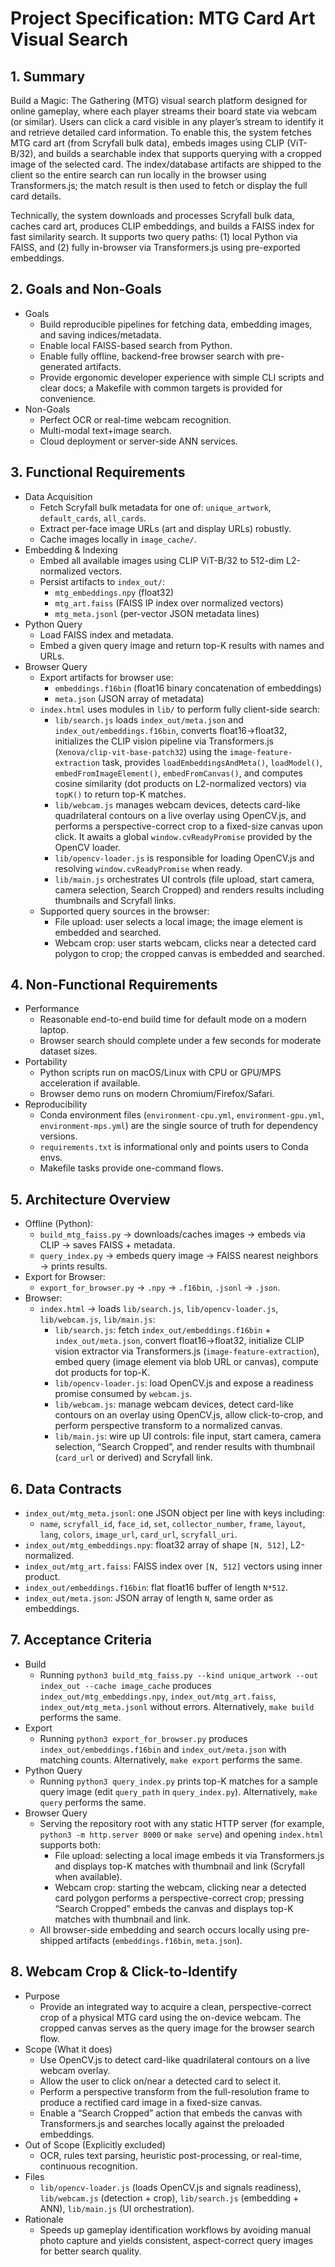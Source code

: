 # Project Specification: MTG Card Art Visual Search

## 1. Summary
Build a Magic: The Gathering (MTG) visual search platform designed for online gameplay, where each player streams their board state via webcam (or similar). Users can click a card visible in any player’s stream to identify it and retrieve detailed card information. To enable this, the system fetches MTG card art (from Scryfall bulk data), embeds images using CLIP (ViT-B/32), and builds a searchable index that supports querying with a cropped image of the selected card. The index/database artifacts are shipped to the client so the entire search can run locally in the browser using Transformers.js; the match result is then used to fetch or display the full card details.

Technically, the system downloads and processes Scryfall bulk data, caches card art, produces CLIP embeddings, and builds a FAISS index for fast similarity search. It supports two query paths: (1) local Python via FAISS, and (2) fully in-browser via Transformers.js using pre-exported embeddings.

## 2. Goals and Non-Goals
- Goals
  - Build reproducible pipelines for fetching data, embedding images, and saving indices/metadata.
  - Enable local FAISS-based search from Python.
  - Enable fully offline, backend-free browser search with pre-generated artifacts.
  - Provide ergonomic developer experience with simple CLI scripts and clear docs; a Makefile with common targets is provided for convenience.
- Non-Goals
  - Perfect OCR or real-time webcam recognition.
  - Multi-modal text+image search.
  - Cloud deployment or server-side ANN services.

## 3. Functional Requirements
- Data Acquisition
  - Fetch Scryfall bulk metadata for one of: `unique_artwork`, `default_cards`, `all_cards`.
  - Extract per-face image URLs (art and display URLs) robustly.
  - Cache images locally in `image_cache/`.
- Embedding & Indexing
  - Embed all available images using CLIP ViT-B/32 to 512-dim L2-normalized vectors.
  - Persist artifacts to `index_out/`:
    - `mtg_embeddings.npy` (float32)
    - `mtg_art.faiss` (FAISS IP index over normalized vectors)
    - `mtg_meta.jsonl` (per-vector JSON metadata lines)
- Python Query
  - Load FAISS index and metadata.
  - Embed a given query image and return top-K results with names and URLs.
- Browser Query
  - Export artifacts for browser use:
    - `embeddings.f16bin` (float16 binary concatenation of embeddings)
    - `meta.json` (JSON array of metadata)
  - `index.html` uses modules in `lib/` to perform fully client-side search:
    - `lib/search.js` loads `index_out/meta.json` and `index_out/embeddings.f16bin`, converts float16→float32, initializes the CLIP vision pipeline via Transformers.js (`Xenova/clip-vit-base-patch32`) using the `image-feature-extraction` task, provides `loadEmbeddingsAndMeta()`, `loadModel()`, `embedFromImageElement()`, `embedFromCanvas()`, and computes cosine similarity (dot products on L2-normalized vectors) via `topK()` to return top-K matches.
    - `lib/webcam.js` manages webcam devices, detects card-like quadrilateral contours on a live overlay using OpenCV.js, and performs a perspective-correct crop to a fixed-size canvas upon click. It awaits a global `window.cvReadyPromise` provided by the OpenCV loader.
    - `lib/opencv-loader.js` is responsible for loading OpenCV.js and resolving `window.cvReadyPromise` when ready.
    - `lib/main.js` orchestrates UI controls (file upload, start camera, camera selection, Search Cropped) and renders results including thumbnails and Scryfall links.
  - Supported query sources in the browser:
    - File upload: user selects a local image; the image element is embedded and searched.
    - Webcam crop: user starts webcam, clicks near a detected card polygon to crop; the cropped canvas is embedded and searched.

## 4. Non-Functional Requirements
- Performance
  - Reasonable end-to-end build time for default mode on a modern laptop.
  - Browser search should complete under a few seconds for moderate dataset sizes.
- Portability
  - Python scripts run on macOS/Linux with CPU or GPU/MPS acceleration if available.
  - Browser demo runs on modern Chromium/Firefox/Safari.
- Reproducibility
  - Conda environment files (`environment-cpu.yml`, `environment-gpu.yml`, `environment-mps.yml`) are the single source of truth for dependency versions.
  - `requirements.txt` is informational only and points users to Conda envs.
  - Makefile tasks provide one-command flows.

## 5. Architecture Overview
- Offline (Python):
  - `build_mtg_faiss.py` → downloads/caches images → embeds via CLIP → saves FAISS + metadata.
  - `query_index.py` → embeds query image → FAISS nearest neighbors → prints results.
- Export for Browser:
  - `export_for_browser.py` → `.npy` → `.f16bin`, `.jsonl` → `.json`.
- Browser:
  - `index.html` → loads `lib/search.js`, `lib/opencv-loader.js`, `lib/webcam.js`, `lib/main.js`:
    - `lib/search.js`: fetch `index_out/embeddings.f16bin` + `index_out/meta.json`, convert float16→float32, initialize CLIP vision extractor via Transformers.js (`image-feature-extraction`), embed query (image element via blob URL or canvas), compute dot products for top-K.
    - `lib/opencv-loader.js`: load OpenCV.js and expose a readiness promise consumed by `webcam.js`.
    - `lib/webcam.js`: manage webcam devices, detect card-like contours on an overlay using OpenCV.js, allow click-to-crop, and perform perspective transform to a normalized canvas.
    - `lib/main.js`: wire up UI controls: file input, start camera, camera selection, “Search Cropped”, and render results with thumbnail (`card_url` or derived) and Scryfall link.

## 6. Data Contracts
- `index_out/mtg_meta.jsonl`: one JSON object per line with keys including:
  - `name`, `scryfall_id`, `face_id`, `set`, `collector_number`, `frame`, `layout`, `lang`, `colors`, `image_url`, `card_url`, `scryfall_uri`.
- `index_out/mtg_embeddings.npy`: float32 array of shape `[N, 512]`, L2-normalized.
- `index_out/mtg_art.faiss`: FAISS index over `[N, 512]` vectors using inner product.
- `index_out/embeddings.f16bin`: flat float16 buffer of length `N*512`.
- `index_out/meta.json`: JSON array of length `N`, same order as embeddings.

## 7. Acceptance Criteria
- Build
  - Running `python3 build_mtg_faiss.py --kind unique_artwork --out index_out --cache image_cache` produces `index_out/mtg_embeddings.npy`, `index_out/mtg_art.faiss`, `index_out/mtg_meta.jsonl` without errors. Alternatively, `make build` performs the same.
- Export
  - Running `python3 export_for_browser.py` produces `index_out/embeddings.f16bin` and `index_out/meta.json` with matching counts. Alternatively, `make export` performs the same.
- Python Query
  - Running `python3 query_index.py` prints top-K matches for a sample query image (edit `query_path` in `query_index.py`). Alternatively, `make query` performs the same.
- Browser Query
  - Serving the repository root with any static HTTP server (for example, `python3 -m http.server 8000` or `make serve`) and opening `index.html` supports both:
    - File upload: selecting a local image embeds it via Transformers.js and displays top-K matches with thumbnail and link (Scryfall when available).
    - Webcam crop: starting the webcam, clicking near a detected card polygon performs a perspective-correct crop; pressing “Search Cropped” embeds the canvas and displays top-K matches with thumbnail and link.
  - All browser-side embedding and search occurs locally using pre-shipped artifacts (`embeddings.f16bin`, `meta.json`).

## 8. Webcam Crop & Click-to-Identify
- Purpose
  - Provide an integrated way to acquire a clean, perspective-correct crop of a physical MTG card using the on-device webcam. The cropped canvas serves as the query image for the browser search flow.
- Scope (What it does)
  - Use OpenCV.js to detect card-like quadrilateral contours on a live webcam overlay.
  - Allow the user to click on/near a detected card to select it.
  - Perform a perspective transform from the full-resolution frame to produce a rectified card image in a fixed-size canvas.
  - Enable a “Search Cropped” action that embeds the canvas with Transformers.js and searches locally against the preloaded embeddings.
- Out of Scope (Explicitly excluded)
  - OCR, rules text parsing, heuristic post-processing, or real-time, continuous recognition.
- Files
  - `lib/opencv-loader.js` (loads OpenCV.js and signals readiness), `lib/webcam.js` (detection + crop), `lib/search.js` (embedding + ANN), `lib/main.js` (UI orchestration).
- Rationale
  - Speeds up gameplay identification workflows by avoiding manual photo capture and yields consistent, aspect-correct query images for better search quality.

